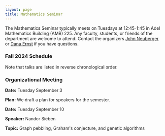 ```yaml
---
layout: page
title: Mathematics Seminar
---
```


The Mathematics Seminar typically meets on Tuesdays at 12:45-1:45 in Adel Mathematics Building (AMB) 225.  Any faculty, students, or friends of the department are welcome to attend. Contact the organizers [John Neuberger](mailto:John.Neuberger@nau.edu) or [Dana Ernst](mailto:dana.ernst@nau.edu) if you have questions.

### Fall 2024 Schedule

Note that talks are listed in reverse chronological order.

### Organizational Meeting

**Date:** Tuesday September 3

**Plan:** We draft a plan for speakers for the semester.

**Date:** Tuesday September 10

**Speaker:** Nandor Sieben

**Topic:** Graph pebbling, Graham's conjecture, and genetic algorithms

